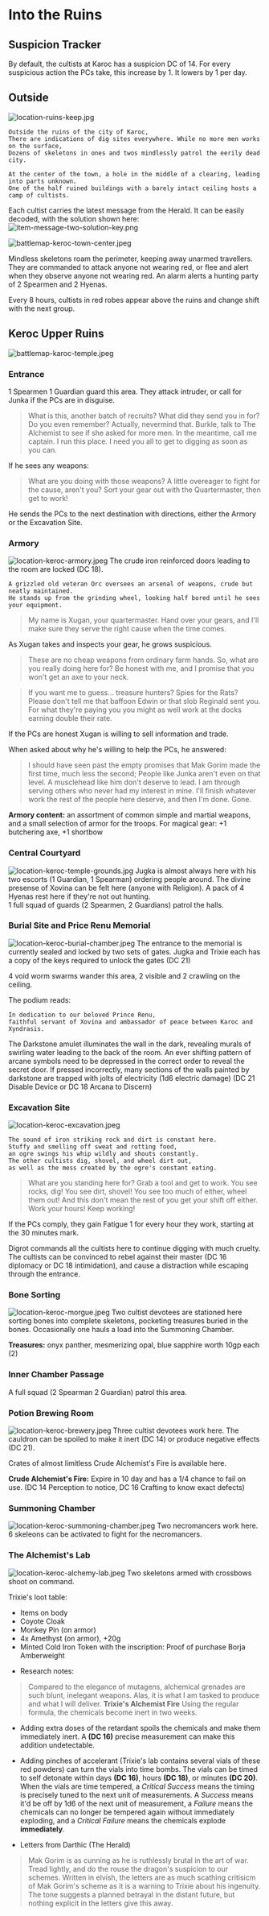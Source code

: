 

# Into the Ruins

## Suspicion Tracker

By default, the cultists at Karoc has a suspicion DC of 14. For every suspicious action the PCs take,
this increase by 1. It lowers by 1 per day.

## Outside
![location-ruins-keep.jpg](location-ruins-keep.jpg)
```
Outside the ruins of the city of Karoc,
There are indications of dig sites everywhere. While no more men works on the surface,
Dozens of skeletons in ones and twos mindlessly patrol the eerily dead city.

At the center of the town, a hole in the middle of a clearing, leading into parts unknown.
One of the half ruined buildings with a barely intact ceiling hosts a camp of cultists.
```

Each cultist carries the latest message from the Herald. It can be easily decoded, with the solution shown here:
![item-message-two-solution-key.png](item-message-two-solution-key.png)

![battlemap-keroc-town-center.jpeg](battlemap-keroc-town-center.jpeg)

Mindless skeletons roam the perimeter, keeping away unarmed travellers. They are commanded to attack anyone not wearing red, or flee and alert when they observe anyone not wearing red.
An alarm alerts a hunting party of 2 Spearmen and 2 Hyenas.

Every 8 hours, cultists in red robes appear above the ruins and change shift with the next group.

## Keroc Upper Ruins
![battlemap-karoc-temple.jpeg](battlemap-karoc-temple.jpeg)

### Entrance
1 Spearmen 1 Guardian guard this area. They attack intruder, or call for Junka if the PCs are in disguise.

> What is this, another batch of recruits? What did they send you in for? Do you even remember?
Actually, nevermind that. Burkle, talk to The Alchemist to see if she asked for more men.
In the meantime, call me captain. I run this place. I need you all to get to digging as soon as you can.

If he sees any weapons:

> What are you doing with those weapons? A little overeager to fight for the cause, aren't you?
Sort your gear out with the Quartermaster, then get to work!

He sends the PCs to the next destination with directions, either the Armory or the Excavation Site.

### Armory
![location-keroc-armory.jpeg](location-keroc-armory.jpeg)
The crude iron reinforced doors leading to the room are locked (DC 18).

```
A grizzled old veteran Orc oversees an arsenal of weapons, crude but neatly maintained.
He stands up from the grinding wheel, looking half bored until he sees your equipment.
```

> My name is Xugan, your quartermaster. Hand over your gears, and I'll make sure they serve the right cause when the time comes.

As Xugan takes and inspects your gear, he grows suspicious.

> These are no cheap weapons from ordinary farm hands. So, what are you really doing here for?
Be honest with me, and I promise that you won't get an axe to your neck.

> If you want me to guess... treasure hunters? Spies for the Rats? Please don't tell me that baffoon Edwin or that slob Reginald
sent you. For what they're paying you you might as well work at the docks earning double their rate.

If the PCs are honest Xugan is willing to sell information and trade.

When asked about why he's willing to help the PCs, he answered:

> I should have seen past the empty promises that Mak Gorim made the first time, much less the second;
People like Junka aren't even on that level. A musclehead like him don't deserve to lead. I am through serving
others who never had my interest in mine. I'll finish whatever work the rest of the people here deserve, and then I'm done. Gone.

**Armory content:** an assortment of common simple and martial weapons,
and a small selection of armor for the troops. For magical gear: +1 butchering axe, +1 shortbow

### Central Courtyard
![location-keroc-temple-grounds.jpg](location-keroc-temple-grounds.jpg)
Jugka is almost always here with his two escorts (1 Guardian, 1 Spearman) ordering people around.
The divine presense of Xovina can be felt here (anyone with Religion).
A pack of 4 Hyenas rest here if they're not out hunting.  
1 full squad of guards (2 Spearmen, 2 Guardians) patrol the halls.

### Burial Site and Price Renu Memorial
![location-keroc-burial-chamber.jpeg](location-keroc-burial-chamber.jpeg)
The entrance to the memorial is currently sealed and locked by two sets of gates.
Jugka and Trixie each has a copy of the keys required to unlock the gates (DC 21)

4 void worm swarms wander this area, 2 visible and 2 crawling on the ceiling.

The podium reads:

```
In dedication to our beloved Prince Renu,
faithful servant of Xovina and ambassador of peace between Karoc and Xyndrasis.
```

The Darkstone amulet illuminates the wall in the dark, revealing murals of swirling water leading to the back of the room. 
An ever shifting pattern of arcane symbols need to be depressed in the correct order to reveal the secret door.
If pressed incorrectly, many sections of the walls painted by darkstone are trapped with jolts of electricity (1d6 electric damage)
(DC 21 Disable Device or DC 18 Arcana to Discern)

### Excavation Site
![location-keroc-excavation.jpeg](location-keroc-excavation.jpeg)
```
The sound of iron striking rock and dirt is constant here.
Stuffy and smelling off sweat and rotting food,
an ogre swings his whip wildly and shouts constantly.
The other cultists dig, shovel, and wheel dirt out,
as well as the mess created by the ogre's constant eating.
```

> What are you standing here for? Grab a tool and get to work.
You see rocks, dig! You see dirt, shovel! You see too much of either, wheel them out!
And this don't mean the rest of you get your shift off either. Work your hours! Keep working!

If the PCs comply, they gain Fatigue 1 for every hour they work, starting at the 30 minutes mark.  

Digrot commands all the cultists here to continue digging with much cruelty.
The cultists can be convinced to rebel against their master (DC 16 diplomacy or DC 18 intimidation),
and cause a distraction while escaping through the entrance.

### Bone Sorting
![location-keroc-morgue.jpeg](location-keroc-morgue.jpeg)
Two cultist devotees are stationed here sorting bones into complete skeletons,
pocketing treasures buried in the bones. Occasionally one hauls a load into the Summoning Chamber.  

**Treasures:** onyx panther, mesmerizing opal, blue sapphire worth 10gp each (2)

### Inner Chamber Passage

A full squad (2 Spearman 2 Guardian) patrol this area. 

### Potion Brewing Room
![location-keroc-brewery.jpeg](location-keroc-brewery.jpeg)
Three cultist devotees work here. The cauldron can be spoiled to make it inert (DC 14)
or produce negative effects (DC 21).  

Crates of almost limitless Crude Alchemist's Fire is available here.  

**Crude Alchemist's Fire:** Expire in 10 day and has a 1/4 chance to fail on use.
(DC 14 Perception to notice, DC 16 Crafting to know exact defects)

### Summoning Chamber
![location-keroc-summoning-chamber.jpeg](location-keroc-summoning-chamber.jpeg)
Two necromancers work here. 6 skeleons can be activated to fight for the necromancers.

### The Alchemist's Lab
![location-keroc-alchemy-lab.jpeg](location-keroc-alchemy-lab.jpeg)
Two skeletons armed with crossbows shoot on command.

Trixie's loot table:
* Items on body
* Coyote Cloak
* Monkey Pin (on armor)
* 4x Amethyst (on armor), +20g
* Minted Cold Iron Token with the inscription: Proof of purchase Borja Amberweight
- Research notes:
> Compared to the elegance of mutagens, alchemical grenades are such blunt, inelegant weapons. Alas,
it is what I am tasked to produce and what I will deliver.
**Trixie's Alchemist Fire**
Using the regular formula, the chemicals become inert in two weeks.
- Adding extra doses of the retardant spoils the chemicals and make them immediately inert. A **(DC 16)** precise measurement can
make this addition undetectable.
- Adding pinches of accelerant (Trixie's lab contains several vials of these red powders) can turn the
vials into time bombs. The vials can be timed to self detonate within days **(DC 16)**, hours **(DC 18)**, or minutes **(DC 20)**.
When the vials are time tempered, a *Critical Success* means the timing is precisely tuned to the next unit of measurements.
A *Success* means it'd be off by 1d6 of the next unit of measurement, a *Failure* means the chemicals can no longer be
tempered again without immediately exploding, and a *Critical Failure* means the chemicals explode **immediately**.

- Letters from Darthic (The Herald)
> Mak Gorim is as cunning as he is ruthlessly brutal in the art of war. Tread lightly, and do the rouse
the dragon's suspicion to our schemes.
Written in elvish, the letters are as much scathing critisicm of Mak Gorim's scheme as it is a warning to Trixie
about his ingenuity. The tone suggests a planned betrayal in the distant future, but nothing explicit in the letters give this away.

